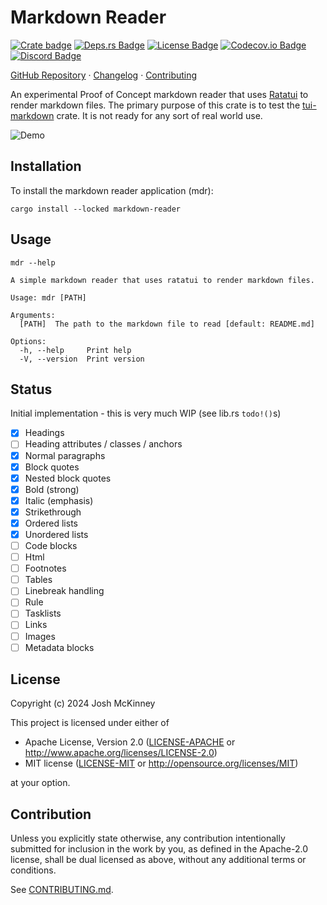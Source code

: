 # Markdown Reader

[![Crate badge]][markdown-reader]
[![Deps.rs Badge]][Dependency Status]
[![License Badge]](../LICENSE-MIT)
[![Codecov.io Badge]][Code Coverage]
[![Discord Badge]][Ratatui Discord]

[GitHub Repository] · [Changelog] · [Contributing]

An experimental Proof of Concept markdown reader that uses [Ratatui] to render markdown files. The
primary purpose of this crate is to test the [tui-markdown] crate. It is not ready for any sort of
real world use.

![Demo](https://vhs.charm.sh/vhs-160G5PeWh0TMoxBph87WXZ.gif)

## Installation

To install the markdown reader application (mdr):

```shell
cargo install --locked markdown-reader
```

## Usage

```shell
mdr --help

A simple markdown reader that uses ratatui to render markdown files.

Usage: mdr [PATH]

Arguments:
  [PATH]  The path to the markdown file to read [default: README.md]

Options:
  -h, --help     Print help
  -V, --version  Print version
```

## Status

Initial implementation - this is very much WIP (see lib.rs `todo!()`s)

- [x] Headings
- [ ] Heading attributes / classes / anchors
- [x] Normal paragraphs
- [x] Block quotes
- [x] Nested block quotes
- [x] Bold (strong)
- [x] Italic (emphasis)
- [x] Strikethrough
- [x] Ordered lists
- [x] Unordered lists
- [ ] Code blocks
- [ ] Html
- [ ] Footnotes
- [ ] Tables
- [ ] Linebreak handling
- [ ] Rule
- [ ] Tasklists
- [ ] Links
- [ ] Images
- [ ] Metadata blocks

## License

Copyright (c) 2024 Josh McKinney

This project is licensed under either of

- Apache License, Version 2.0
   ([LICENSE-APACHE](../LICENSE-APACHE) or <http://www.apache.org/licenses/LICENSE-2.0>)
- MIT license
   ([LICENSE-MIT](../LICENSE-MIT) or <http://opensource.org/licenses/MIT>)

at your option.

## Contribution

Unless you explicitly state otherwise, any contribution intentionally submitted
for inclusion in the work by you, as defined in the Apache-2.0 license, shall be
dual licensed as above, without any additional terms or conditions.

See [CONTRIBUTING.md](../CONTRIBUTING.md).

[tui-markdown]: https://crates.io/crates/tui-markdown
[markdown-reader]: https://crates.io/crates/markdown-reader
[Ratatui]: https://crates.io/crates/ratatui

[Crate badge]: https://img.shields.io/crates/v/markdown-reader?logo=rust&style=for-the-badge
[Deps.rs Badge]: https://deps.rs/repo/github/joshka/tui-markdown/status.svg?path=markdown-reader&style=for-the-badge
[License Badge]: https://img.shields.io/crates/l/markdown-reader?style=for-the-badge
[Codecov.io Badge]: https://img.shields.io/codecov/c/github/joshka/markdown-reader?logo=codecov&style=for-the-badge&token=BAQ8SOKEST
[Discord Badge]: https://img.shields.io/discord/1070692720437383208?label=ratatui+discord&logo=discord&style=for-the-badge

[Dependency Status]: https://deps.rs/crate/markdown-reader
[Code Coverage]: https://app.codecov.io/gh/joshka/tui-markdown
[Ratatui Discord]: https://discord.gg/pMCEU9hNEj

[GitHub Repository]: https://github.com/joshka/tui-markdown
[Changelog]: https://github.com/joshka/tui-markdown/blob/main/markdown-reader/CHANGELOG.md
[Contributing]: https://github.com/joshka/tui-markdown/blob/main/CONTRIBUTING.md
